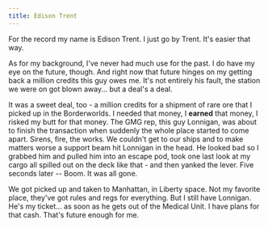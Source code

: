 ```yaml
---
title: Edison Trent
---
```


For the record my name is Edison Trent. I just go by Trent. It's easier that way. 

As for my background, I've never had much use for the past. I do have my eye on the future, though. And right now that future hinges on my getting back a million credits this guy owes me. It's not entirely his fault, the station we were on got blown away... but a deal's a deal. 

It was a sweet deal, too - a million credits for a shipment of rare ore that I picked up in the Borderworlds. I needed that money, I **earned** that money, I risked my butt for that money. The GMG rep, this guy Lonnigan, was about to finish the transaction when suddenly the whole place started to come apart. Sirens, fire, the works. We couldn't get to our ships and to make matters worse a support beam hit Lonnigan in the head. He looked bad so I grabbed him and pulled him into an escape pod, took one last look at my cargo all spilled out on the deck like that - and then yanked the lever. Five seconds later -- Boom. It was all gone.

We got picked up and taken to Manhattan, in Liberty space. Not my favorite place, they've got rules and regs for everything. But I still have Lonnigan. He's my ticket... as soon as he gets out of the Medical Unit. I have plans for that cash. That's future enough for me.
